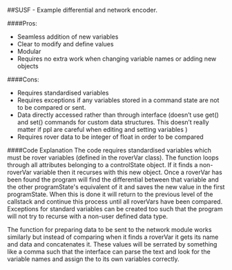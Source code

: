 ##SUSF - Example differential and network encoder.

####Pros:
- Seamless addition of new variables
- Clear to modify and define values 
- Modular
- Requires no extra work when changing variable names or adding new objects

####Cons:
- Requires standardised variables
- Requires exceptions if any variables stored in a command state are not to be compared or sent.
- Data directly accessed rather than through interface (doesn’t use get() and set() commands for custom data structures. This doesn’t really matter if ppl are careful when editing and setting variables )
- Requires rover data to be integer of float in order to be compared

####Code Explanation
The code requires standardised variables which must be rover variables (defined in the roverVar class). 
The function loops through all attributes belonging to a controlState object. If it finds a non-roverVar variable then it recurses with this new object. Once a roverVar has been found the program will find the differential between that variable and the other programState's equivalent of it and saves the new value in the first programState. When this is done it will return to the previous level of the callstack and continue this process until all roverVars have been compared. 
Exceptions for standard variables can be created too such that the program will not try to recurse with a non-user defined data type.

The function for preparing data to be sent to the network module works similarly but instead of comparing when it finds a roverVar it gets its name and data and concatenates it. These values will be serrated by something like a comma such that the interface can parse the text and look for the variable names and assign the to its own variables correctly.



